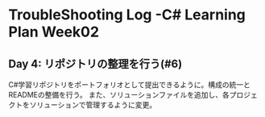 # TroubleShooting Log -C# Learning Plan Week02

## Day 4: リポジトリの整理を行う(#6)
C#学習リポジトリをポートフォリオとして提出できるように。構成の統一とREADMEの整備を行う。
また、ソリューションファイルを追加し、各プロジェクトをソリューションで管理するように変更。


